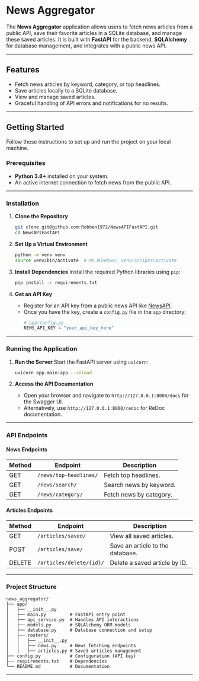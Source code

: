 # **News Aggregator**

The **News Aggregator** application allows users to fetch news articles from a public API, save their favorite articles in a SQLite database, and manage these saved articles. It is built with **FastAPI** for the backend, **SQLAlchemy** for database management, and integrates with a public news API.

---

## **Features**
- Fetch news articles by keyword, category, or top headlines.
- Save articles locally to a SQLite database.
- View and manage saved articles.
- Graceful handling of API errors and notifications for no results.

---

## **Getting Started**
Follow these instructions to set up and run the project on your local machine.

### **Prerequisites**
- **Python 3.8+** installed on your system.
- An active internet connection to fetch news from the public API.

---

### **Installation**

1. **Clone the Repository**
   ```bash
   git clone git@github.com:Robben1972/NewsAPIFastAPI.git
   cd NewsAPIFastAPI
   ```

2. **Set Up a Virtual Environment**
   ```bash
   python -m venv venv
   source venv/bin/activate  # On Windows: venv\Scripts\activate
   ```

3. **Install Dependencies**
   Install the required Python libraries using `pip`:
   ```bash
   pip install -r requirements.txt
   ```

4. **Get an API Key**
   - Register for an API key from a public news API like [NewsAPI](https://newsapi.org/).
   - Once you have the key, create a `config.py` file in the `app` directory:
     ```python
     # app/config.py
     NEWS_API_KEY = "your_api_key_here"
     ```

---

### **Running the Application**

1. **Run the Server**
   Start the FastAPI server using `uvicorn`:
   ```bash
   uvicorn app.main:app --reload
   ```

2. **Access the API Documentation**
   - Open your browser and navigate to `http://127.0.0.1:8000/docs` for the Swagger UI.
   - Alternatively, use `http://127.0.0.1:8000/redoc` for ReDoc documentation.

---

### **API Endpoints**

#### **News Endpoints**
| Method | Endpoint            | Description                        |
|--------|---------------------|------------------------------------|
| GET    | `/news/top-headlines/` | Fetch top headlines.               |
| GET    | `/news/search/`        | Search news by keyword.            |
| GET    | `/news/category/`      | Fetch news by category.            |

#### **Articles Endpoints**
| Method | Endpoint               | Description                        |
|--------|------------------------|------------------------------------|
| GET    | `/articles/saved/`     | View all saved articles.           |
| POST   | `/articles/save/`      | Save an article to the database.   |
| DELETE | `/articles/delete/{id}/` | Delete a saved article by ID.      |

---

### **Project Structure**
```
news_aggregator/
├── app/
│   ├── __init__.py
│   ├── main.py         # FastAPI entry point
│   ├── api_service.py  # Handles API interactions
│   ├── models.py       # SQLAlchemy ORM models
│   ├── database.py     # Database connection and setup
│   ├── routers/
│   │   ├── __init__.py
│   │   ├── news.py     # News fetching endpoints
│   │   ├── articles.py # Saved articles management
├── config.py           # Configuration (API key)
├── requirements.txt    # Dependencies
└── README.md           # Documentation
```

---
